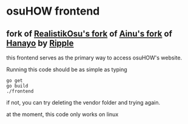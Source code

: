 # osuHOW frontend
## fork of [RealistikOsu's fork](https://github.com/RealistikOsu/hanayo) of [Ainu's fork](https://github.com/osuthailand/hanayo) of [Hanayo](https://github.com/osuripple/hanayo) by [Ripple](https://ripple.moe/)
this frontend serves as the primary way to access osuHOW's website.

Running this code should be as simple as typing
```
go get
go build
./frontend
```

if not, you can try deleting the vendor folder and trying again.

at the moment, this code only works on linux
